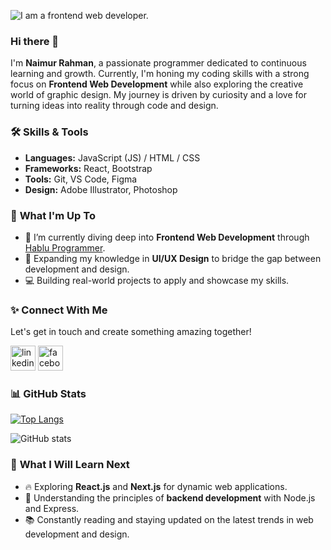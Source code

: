 ![I am a frontend web developer.](https://i.postimg.cc/wBpn6p20/Github-banner.png)

### Hi there 👋
I'm **Naimur Rahman**, a passionate programmer dedicated to continuous learning and growth. Currently, I'm honing my coding skills with a strong focus on **Frontend Web Development** while also exploring the creative world of graphic design. My journey is driven by curiosity and a love for turning ideas into reality through code and design.

### 🛠️ **Skills & Tools**
- **Languages:** JavaScript (JS) / HTML / CSS
- **Frameworks:** React, Bootstrap
- **Tools:** Git, VS Code, Figma
- **Design:** Adobe Illustrator, Photoshop

### 🌱 **What I'm Up To**
- 🔭 I’m currently diving deep into **Frontend Web Development** through [Hablu Programmer](https://habluprogrammer.com/).
- 🌱 Expanding my knowledge in **UI/UX Design** to bridge the gap between development and design.
- 💻 Building real-world projects to apply and showcase my skills.

### ✨ **Connect With Me**
Let's get in touch and create something amazing together!

[<img src='https://i.postimg.cc/Y2gF9Tc6/image.png' alt='linkedin' height='40'>](https://www.linkedin.com/in/me-naim/) [<img src='https://i.postimg.cc/kXsdvX37/image.png' alt='facebook' height='40'>](https://www.facebook.com/me.naim99)

### 📊 **GitHub Stats**
[![Top Langs](https://github-readme-stats.vercel.app/api/top-langs/?username=CodeWithNaim&layout=compact&theme=radical)](https://github.com/anuraghazra/github-readme-stats)

![GitHub stats](https://github-readme-stats.vercel.app/api?username=CodeWithNaim&show_icons=true&theme=radical)

### 🚀 **What I Will Learn Next**
- 🔥 Exploring **React.js** and **Next.js** for dynamic web applications.
- 🧠 Understanding the principles of **backend development** with Node.js and Express.
- 📚 Constantly reading and staying updated on the latest trends in web development and design.
